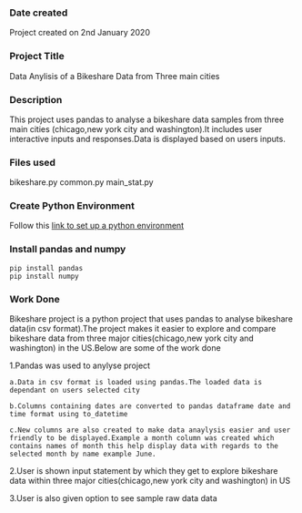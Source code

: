 ### Date created
Project created on 2nd January 2020

### Project Title
Data Anylisis of a Bikeshare Data from Three main cities

### Description
This project uses pandas to analyse a bikeshare data samples from three main cities (chicago,new york city and washington).It includes user interactive inputs and responses.Data is displayed based on users inputs.

### Files used
bikeshare.py
common.py
main_stat.py


### Create Python Environment

Follow this [link to set up a python environment ](https://gist.github.com/simonw/4835a22c79a8d3c29dd155c716b19e16)

### Install pandas and numpy
```
pip install pandas
pip install numpy

```

### Work Done

Bikeshare project is a python project that uses pandas to analyse bikeshare data(in csv format).The project makes it easier to explore and compare bikeshare data from three major cities(chicago,new york city and washington) in the US.Below are some of the work done

1.Pandas was used to anylyse project

    a.Data in csv format is loaded using pandas.The loaded data is dependant on users selected city

    b.Columns containing dates are converted to pandas dataframe date and time format using to_datetime

    c.New columns are also created to make data anaylysis easier and user friendly to be displayed.Example a month column was created which contains names of month this help display data with regards to the selected month by name example June.

2.User is shown input statement by which they get to explore bikeshare data within three major cities(chicago,new york city and washington) in US

3.User is also given option to see sample raw data data




